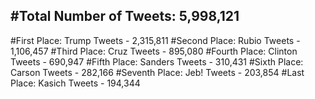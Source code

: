 #Total Number of Tweets: 5,998,121 
---
#First Place: Trump Tweets - 2,315,811
#Second Place: Rubio Tweets - 1,106,457
#Third Place: Cruz Tweets - 895,080
#Fourth Place: Clinton Tweets - 690,947
#Fifth Place: Sanders Tweets - 310,431
#Sixth Place: Carson Tweets - 282,166
#Seventh Place: Jeb! Tweets - 203,854
#Last Place: Kasich Tweets - 194,344
